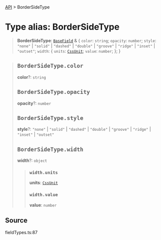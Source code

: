 [API](../index.md) > BorderSideType

# Type alias: BorderSideType

> **BorderSideType**: [`BaseField`](type-alias.BaseField.md) & \{
  `color`: `string`;
  `opacity`: `number`;
  `style`: `"none"` \| `"solid"` \| `"dashed"` \| `"double"` \| `"groove"` \| `"ridge"` \| `"inset"` \| `"outset"`;
  `width`: \{
    `units`: [`CssUnit`](type-alias.CssUnit.md);
    `value`: `number`;
  };
 }

> ## `BorderSideType.color`
>
> **color**?: `string`
>
> ## `BorderSideType.opacity`
>
> **opacity**?: `number`
>
> ## `BorderSideType.style`
>
> **style**?: `"none"` \| `"solid"` \| `"dashed"` \| `"double"` \| `"groove"` \| `"ridge"` \| `"inset"` \| `"outset"`
>
> ## `BorderSideType.width`
>
> **width**?: `object`
>
> > ### `width.units`
> >
> > **units**: [`CssUnit`](type-alias.CssUnit.md)
> >
> > ### `width.value`
> >
> > **value**: `number`
> >
> >
>
>

## Source

fieldTypes.ts:87
